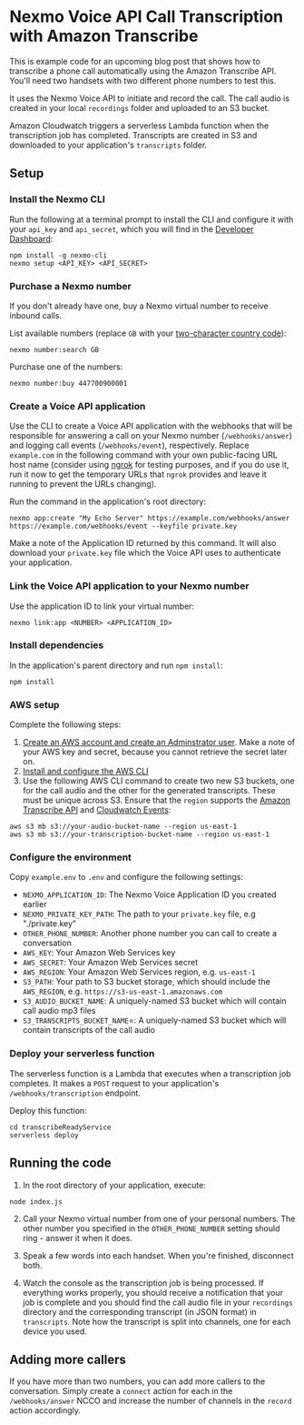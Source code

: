 # Nexmo Voice API Call Transcription with Amazon Transcribe

This is example code for an upcoming blog post that shows how to transcribe a 
phone call automatically using the Amazon Transcribe API. You'll need two handsets with two different phone numbers to test this.

It uses the Nexmo Voice API to initiate and record the call. The call audio is created in your local `recordings` folder and uploaded to an S3 bucket.

Amazon Cloudwatch triggers a serverless Lambda function when the transcription job has completed.  Transcripts are created in S3 and downloaded to your application's `transcripts` folder.

## Setup

### Install the Nexmo CLI

Run the following at a terminal prompt to install the CLI and configure it with your `api_key` and `api_secret`, which you will find in the [Developer Dashboard](https://dashboard.nexmo.com):

```
npm install -g nexmo-cli
nexmo setup <API_KEY> <API_SECRET>
```

### Purchase a Nexmo number

If you don't already have one, buy a Nexmo virtual number to receive inbound calls.

List available numbers (replace `GB` with your [two-character country code](https://www.iban.com/country-codes)):

```
nexmo number:search GB
```

Purchase one of the numbers:

```
nexmo number:buy 447700900001
```

### Create a Voice API application

Use the CLI to create a Voice API application with the webhooks that will be responsible for answering a call on your Nexmo number (`/webhooks/answer`) and logging call events (`/webhooks/event`), respectively. Replace `example.com` in the following command with your own public-facing URL host name (consider using [ngrok](https://ngrok.io) for testing purposes, and if you do use it, run it now to get the temporary URLs that `ngrok` provides and leave it running to prevent the URLs changing).

Run the command in the application's root directory:

```
nexmo app:create "My Echo Server" https://example.com/webhooks/answer https://example.com/webhooks/event --keyfile private.key
```

Make a note of the Application ID returned by this command. It will also download your `private.key` file which the Voice API uses to authenticate your application.

### Link the Voice API application to your Nexmo number

Use the application ID to link your virtual number:

```
nexmo link:app <NUMBER> <APPLICATION_ID>
```

### Install dependencies

In the application's parent directory and run `npm install`:

```
npm install
```

### AWS setup

Complete the following steps:

1. [Create an AWS account and create an Adminstrator user](https://docs.aws.amazon.com/transcribe/latest/dg/setting-up-asc.html). Make a note of your AWS key and secret, because you cannot retrieve the secret later on.
2. [Install and configure the AWS CLI](https://docs.aws.amazon.com/transcribe/latest/dg/setup-asc-awscli.html)
3. Use the following AWS CLI command to create two new S3 buckets, one for the call audio and the other for the generated transcripts. These must be unique across S3. Ensure that the `region` supports the [Amazon Transcribe API](https://docs.aws.amazon.com/general/latest/gr/rande.html#transcribe_region) and [Cloudwatch Events](https://docs.aws.amazon.com/general/latest/gr/rande.html#cwe_region):

```
aws s3 mb s3://your-audio-bucket-name --region us-east-1
aws s3 mb s3://your-transcription-bucket-name --region us-east-1
```

### Configure the environment

Copy `example.env` to `.env` and configure the following settings:

* `NEXMO_APPLICATION_ID`: The Nexmo Voice Application ID you created earlier
* `NEXMO_PRIVATE_KEY_PATH`: The path to your `private.key` file, e.g "./private.key"
* `OTHER_PHONE_NUMBER`: Another phone number you can call to create a conversation
* `AWS_KEY`: Your Amazon Web Services key
* `AWS_SECRET`: Your Amazon Web Services secret
* `AWS_REGION`: Your Amazon Web Services region, e.g. `us-east-1`
* `S3_PATH`: Your path to S3 bucket storage, which should include the `AWS_REGION`, e.g. `https://s3-us-east-1.amazonaws.com`
* `S3_AUDIO_BUCKET_NAME`: A uniquely-named S3 bucket which will contain call audio mp3 files
* `S3_TRANSCRIPTS_BUCKET_NAME`=: A uniquely-named S3 bucket which will contain transcripts of the call audio

### Deploy your serverless function

The serverless function is a Lambda that executes when a transcription job completes. It makes a `POST` request to your application's `/webhooks/transcription` endpoint.

Deploy this function:

```
cd transcribeReadyService
serverless deploy
```

## Running the code

1. In the root directory of your application, execute:

```
node index.js
```

2. Call your Nexmo virtual number from one of your personal numbers. The other number you specified in the `OTHER_PHONE_NUMBER` setting should ring - answer it when it does.

3. Speak a few words into each handset. When you're finished, disconnect both.

4. Watch the console as the transcription job is being processed. If everything works properly, you should receive a notification that your job is complete and you should find the call audio file in your `recordings` directory and the corresponding transcript (in JSON format) in `transcripts`. Note how the transcript is split into channels, one for each device you used.

## Adding more callers

If you have more than two numbers, you can add more callers to the conversation. Simply create a `connect` action for each in the `/webhooks/answer` NCCO and increase the number of channels in the `record` action accordingly.


